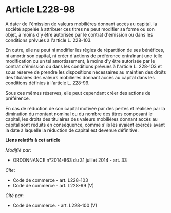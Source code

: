 # Article L228-98

A dater de l'émission de valeurs mobilières donnant accès au capital, la société appelée à attribuer ces titres ne peut
modifier sa forme ou son objet, à moins d'y être autorisée par le contrat d'émission ou dans les conditions prévues à
l'article L. 228-103. 

En outre, elle ne peut ni modifier les règles de répartition de ses bénéfices, ni amortir son capital, ni créer d'actions de
préférence entraînant une telle modification ou un tel amortissement, à moins d'y être autorisée par le contrat d'émission ou
dans les conditions prévues à l'article L. 228-103 et sous réserve de prendre les dispositions nécessaires au maintien des
droits des titulaires des valeurs mobilières donnant accès au capital dans les conditions définies à l'article L. 228-99. 

Sous ces mêmes réserves, elle peut cependant créer des actions de préférence. 

En cas de réduction de son capital motivée par des pertes et réalisée par la diminution du montant nominal ou du nombre des
titres composant le capital, les droits des titulaires des valeurs mobilières donnant accès au capital sont réduits en
conséquence, comme s'ils les avaient exercés avant la date à laquelle la réduction de capital est devenue définitive.

**Liens relatifs à cet article**

_Modifié par_:

  - ORDONNANCE n°2014-863 du 31 juillet 2014 - art. 33

_Cite_:

  - Code de commerce - art. L228-103
  - Code de commerce - art. L228-99 (V)

_Cité par_:

  - Code de commerce. - art. L228-100 (V)
